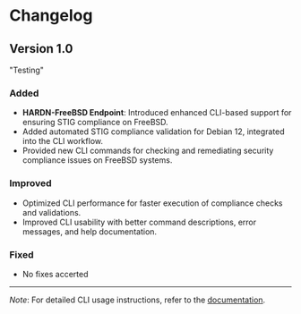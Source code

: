# Changelog

## Version 1.0

"Testing" 

### Added
- **HARDN-FreeBSD Endpoint**: Introduced enhanced CLI-based support for ensuring STIG compliance on FreeBSD.
- Added automated STIG compliance validation for Debian 12, integrated into the CLI workflow.
- Provided new CLI commands for checking and remediating security compliance issues on FreeBSD systems.

### Improved
- Optimized CLI performance for faster execution of compliance checks and validations.
- Improved CLI usability with better command descriptions, error messages, and help documentation.

### Fixed
- No fixes accerted 


---

*Note*: For detailed CLI usage instructions, refer to the [documentation](https://github.com/OpenSource-For-Freedom/HARDN/blob/dev-freebsd/README.md).